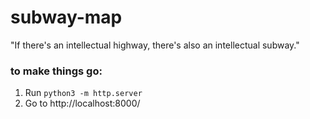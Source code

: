 # subway-map

"If there's an intellectual highway, there's also an intellectual subway."

### to make things go:
1. Run `python3 -m http.server`
2. Go to http://localhost:8000/
